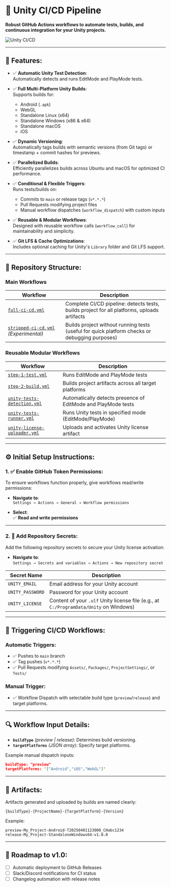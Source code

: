 # 🚀 Unity CI/CD Pipeline

**Robust GitHub Actions workflows to automate tests, builds, and continuous integration for your Unity projects.**

![Unity CI/CD](https://github.com/Avalin/CI-CD-Unity-Test-Project/actions/workflows/full-ci-cd.yml/badge.svg)

---

## 📌 Features:

- ✅ **Automatic Unity Test Detection**:  
  Automatically detects and runs EditMode and PlayMode tests.

- ✅ **Full Multi-Platform Unity Builds**:  
  Supports builds for:
  - Android (`.apk`)
  - WebGL
  - Standalone Linux (x64)
  - Standalone Windows (x86 & x64)
  - Standalone macOS
  - iOS

- ✅ **Dynamic Versioning**:  
  Automatically tags builds with semantic versions (from Git tags) or timestamp + commit hashes for previews.

- ✅ **Parallelized Builds**:  
  Efficiently parallelizes builds across Ubuntu and macOS for optimized CI performance.

- ✅ **Conditional & Flexible Triggers**:  
  Runs tests/builds on:
  - Commits to `main` or release tags (`v*.*.*`)
  - Pull Requests modifying project files
  - Manual workflow dispatches (`workflow_dispatch`) with custom inputs

- ✅ **Reusable & Modular Workflows**:  
  Designed with reusable workflow calls (`workflow_call`) for maintainability and simplicity.

- ✅ **Git LFS & Cache Optimizations**:  
  Includes optional caching for Unity's `Library` folder and Git LFS support.

---

## 📂 Repository Structure:

### Main Workflows
| Workflow                                  | Description                                     |
|-------------------------------------------|-------------------------------------------------|
| [`full-ci-cd.yml`](./.github/workflows/full-ci-cd.yml) | Complete CI/CD pipeline: detects tests, builds project for all platforms, uploads artifacts |
| [`stripped-ci-cd.yml`](./.github/workflows/stripped-ci-cd.yml) *(Experimental)* | Builds project without running tests (useful for quick platform checks or debugging purposes) |

### Reusable Modular Workflows
| Workflow | Description |
|----------|-------------|
| [`step-1-test.yml`](./.github/workflows/step-1-test.yml) | Runs EditMode and PlayMode tests |
| [`step-2-build.yml`](./.github/workflows/step-2-build.yml) | Builds project artifacts across all target platforms |
| [`unity-tests-detection.yml`](./.github/workflows/unity-tests-detection.yml) | Automatically detects presence of EditMode and PlayMode tests |
| [`unity-tests-runner.yml`](./.github/workflows/unity-tests-runner.yml) | Runs Unity tests in specified mode (EditMode/PlayMode) |
| [`unity-license-uploader.yml`](./.github/workflows/unity-license-uploader.yml) | Uploads and activates Unity license artifact |

---

## ⚙️ Initial Setup Instructions:

### 1. ✅ Enable GitHub Token Permissions:

To ensure workflows function properly, give workflows read/write permissions:

- **Navigate to**:  
  `Settings → Actions → General → Workflow permissions`

- **Select**:  
  ✅ **Read and write permissions**

---

### 2. 🔐 Add Repository Secrets:

Add the following repository secrets to secure your Unity license activation:

- **Navigate to**:  
  `Settings → Secrets and variables → Actions → New repository secret`

| Secret Name      | Description                                                |
|------------------|------------------------------------------------------------|
| `UNITY_EMAIL`    | Email address for your Unity account                       |
| `UNITY_PASSWORD` | Password for your Unity account                            |
| `UNITY_LICENSE`  | Content of your `.ulf` Unity license file (e.g., at `C:/ProgramData/Unity` on Windows) |

---

## 🚦 Triggering CI/CD Workflows:

### Automatic Triggers:
- ✅ Pushes to `main` branch
- ✅ Tag pushes (`v*.*.*`)
- ✅ Pull Requests modifying `Assets/`, `Packages/`, `ProjectSettings/`, or `Tests/`

### Manual Trigger:
- ✅ Workflow Dispatch with selectable build type (`preview`/`release`) and target platforms.

---

## 🔍 Workflow Input Details:

- **`buildType`** *(preview | release)*: Determines build versioning.
- **`targetPlatforms`** *(JSON array)*: Specify target platforms.

Example manual dispatch inputs:

```json
buildType: "preview"
targetPlatforms: '["Android","iOS","WebGL"]'
```

---

## 🧩 Artifacts:

Artifacts generated and uploaded by builds are named clearly:

```
{buildType}-{ProjectName}-{TargetPlatform}-{Version}
```

Example:

```
preview-My_Project-Android-T20250401123000_CHabc1234
release-My_Project-StandaloneWindows64-v1.0.0
```

---

## 📑 Roadmap to v1.0:

- [ ] Automatic deployment to GitHub Releases
- [ ] Slack/Discord notifications for CI status
- [ ] Changelog automation with release notes
